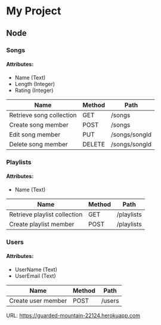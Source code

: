 # My Project
## Node
### Songs
#### Attributes:
* Name (Text)
* Length (Integer)
* Rating (Integer)

Name | Method | Path
-----|--------|-----
Retrieve song collection | GET | /songs
Create song member | POST | /songs
Edit song member | PUT | /songs/songId
Delete song member | DELETE | /songs/songId


### Playlists
#### Attributes:
* Name (Text)

Name | Method | Path
-----|--------|-----
Retrieve playlist collection | GET | /playlists
Create playlist member | POST | /playlists


### Users
#### Attributes:
* UserName (Text)
* UserEmail (Text)

Name | Method | Path
-----|--------|-----
Create user member | POST | /users

URL: https://guarded-mountain-22124.herokuapp.com
